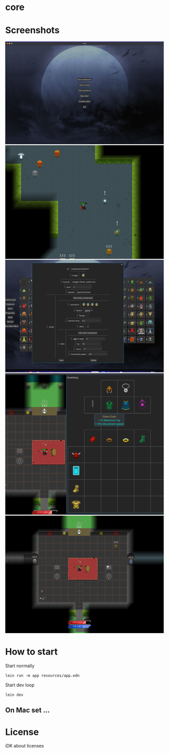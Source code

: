 # core

# Screenshots

![foo](screenshots/main.png)
![foo](screenshots/caves.png)
![foo](screenshots/editor.png)
![foo](screenshots/inventory.png)
![foo](screenshots/vampire.png)


# How to start

Start normally
```
lein run -m app resources/app.edn
```

Start dev loop
```
lein dev
```


## On Mac set ...


# License

iDK about licenses
